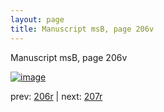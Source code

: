 ```yaml
---
layout: page
title: Manuscript msB, page 206v
---
```


Manuscript msB, page 206v

[![image](http://www.homermultitext.org/iipsrv?OBJ=IIP,1.0&FIF=/project/homer/pyramidal/deepzoom/hmt/vbbifolio/pending/vb_206v_207r.tif&WID=100&CVT=JPEG)](http://www.homermultitext.org/ict2/?urn=urn:cite2:hmt:vbbifolio.pending:vb_206v_207r)

prev:  [206r](../206r) | next:  [207r](../207r)

